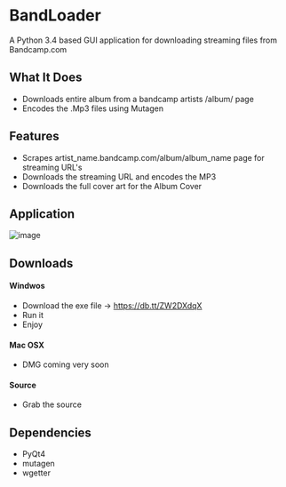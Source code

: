 # BandLoader
A Python 3.4 based GUI application for downloading streaming files from Bandcamp.com

## What It Does
<ul>
<li>Downloads entire album from a bandcamp artists /album/ page</li>
<li>Encodes the .Mp3 files using Mutagen</li>
</ul>

## Features
<ul>
<li>Scrapes artist_name.bandcamp.com/album/album_name page for streaming URL's</li>
<li>Downloads the streaming URL and encodes the MP3</li>
<li>Downloads the full cover art for the Album Cover</li>
</ul>

## Application
![image](http://puu.sh/jZjDz/12f7e1fe48.png)

## Downloads

#### Windwos
- Download the exe file -> https://db.tt/ZW2DXdqX
- Run it
- Enjoy

#### Mac OSX
- DMG coming very soon

#### Source
- Grab the source


## Dependencies 
- PyQt4
- mutagen
- wgetter


